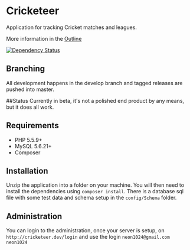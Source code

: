 Cricketeer
==========
Application for tracking Cricket matches and leagues.

More information in the [Outline](docs/Outline.md)

[![Dependency Status](https://www.versioneye.com/user/projects/54eee31731e55e8cd8000004/badge.svg?style=flat)](https://www.versioneye.com/user/projects/54eee31731e55e8cd8000004)

## Branching
All development happens in the develop branch and tagged releases are pushed into master.

##Status
Currently in beta, it's not a polished end product by any means, but it does all work.

## Requirements
* PHP 5.5.9+
* MySQL 5.6.21+
* Composer

## Installation
Unzip the application into a folder on your machine. You will then need to install the dependencies using `composer install`.
There is a database sql file with some test data and schema setup in the `config/Schema` folder.

## Administration
You can login to the administration, once your server is setup, on `http://cricketeer.dev/login` and use the login `neon1024@gmail.com` `neon1024`

